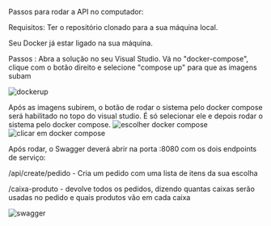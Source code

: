 Passos para rodar a API no computador:

Requisitos:
Ter o repositório clonado para a sua máquina local.

Seu Docker já estar ligado na sua máquina.

Passos :
Abra a solução no seu Visual Studio.
Vá no "docker-compose", clique com o botão direito e selecione "compose up" para que as imagens subam


![dockerup](https://github.com/user-attachments/assets/f7317521-82f2-47db-903b-ef847f8c89c8)

Após as imagens subirem, o botão de rodar o sistema pelo docker compose será habilitado no topo do visual studio. É só selecionar ele e depois rodar o sistema pelo docker compose.
![escolher docker compose](https://github.com/user-attachments/assets/082c2898-e9fb-403e-b01f-2f85abfa2c03)
![clicar em docker compose](https://github.com/user-attachments/assets/d8d860d7-4a56-4f1f-ba79-c653a780d0e6)

Após rodar, o Swagger deverá abrir na porta :8080 com os dois endpoints de serviço:


/api/create/pedido - Cria um pedido com uma lista de itens da sua escolha


/caixa-produto - devolve todos os pedidos, dizendo quantas caixas serão usadas no pedido e quais produtos vão em cada caixa

![swagger](https://github.com/user-attachments/assets/0cd0a061-aa00-4e5a-b7e8-f38501f33e51)

